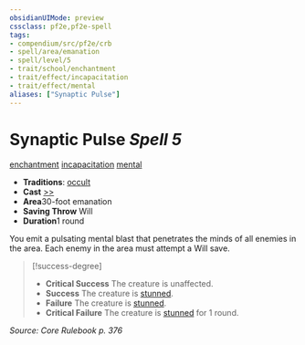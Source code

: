 ```yaml
---
obsidianUIMode: preview
cssclass: pf2e,pf2e-spell
tags:
- compendium/src/pf2e/crb
- spell/area/emanation
- spell/level/5
- trait/school/enchantment
- trait/effect/incapacitation
- trait/effect/mental
aliases: ["Synaptic Pulse"]
---
```

# Synaptic Pulse *Spell 5*   
[enchantment](enchantment.md)  [incapacitation](incapacitation.md)  [mental](mental.md)  

- **Traditions**: [occult](occult.md)
- **Cast** [>>](chapter-9-playing-the-game.md#Actions "Two-Action") 
- **Area**30-foot emanation
- **Saving Throw** Will
- **Duration**1 round

You emit a pulsating mental blast that penetrates the minds of all enemies in the area. Each enemy in the area must attempt a Will save.

> [!success-degree] 
> - **Critical Success** The creature is unaffected.
> - **Success** The creature is [stunned](conditions.md#Stunned).
> - **Failure** The creature is [stunned](conditions.md#Stunned).
> - **Critical Failure** The creature is [stunned](conditions.md#Stunned) for 1 round.

*Source: Core Rulebook p. 376*